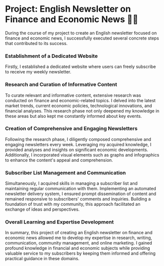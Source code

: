 # Project: English Newsletter on Finance and Economic News 📰💼

During the course of my project to create an English newsletter focused on finance and economic news, I successfully executed several concrete steps that contributed to its success.

### Establishment of a Dedicated Website

Firstly, I established a dedicated website where users can freely subscribe to receive my weekly newsletter.

### Research and Curation of Informative Content

To curate relevant and informative content, extensive research was conducted on finance and economic-related topics. I delved into the latest market trends, current economic policies, technological innovations, and financial analyses. This research phase not only deepened my knowledge in these areas but also kept me constantly informed about key events.

### Creation of Comprehensive and Engaging Newsletters

Following the research phase, I diligently composed comprehensive and engaging newsletters every week. Leveraging my acquired knowledge, I provided analyses and insights on significant economic developments. Additionally, I incorporated visual elements such as graphs and infographics to enhance the content's appeal and comprehension.

### Subscriber List Management and Communication

Simultaneously, I acquired skills in managing a subscriber list and maintaining regular communication with them. Implementing an automated newsletter delivery system, I ensured prompt dissemination of content and remained responsive to subscribers' comments and inquiries. Building a foundation of trust with my community, this approach facilitated an exchange of ideas and perspectives.

### Overall Learning and Expertise Development

In summary, this project of creating an English newsletter on finance and economic news allowed me to develop my expertise in research, writing, communication, community management, and online marketing. I gained profound knowledge in financial and economic subjects while providing valuable service to my subscribers by keeping them informed and offering practical guidance in these domains.
